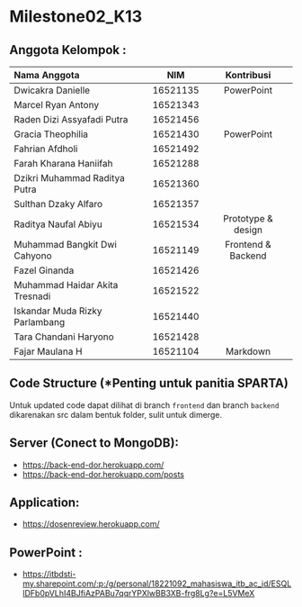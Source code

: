 # Milestone02_K13

## Anggota Kelompok :
| Nama Anggota   | NIM | Kontribusi |
| :---        |    :----:   | :---: |
| Dwicakra Danielle      | 16521135 | PowerPoint |
| Marcel Ryan Antony   | 16521343 | |
| Raden Dizi Assyafadi Putra | 16521456 | |
| Gracia Theophilia | 16521430 | PowerPoint |
| Fahrian Afdholi | 16521492 | |
| Farah Kharana Haniifah | 16521288 | |
| Dzikri Muhammad Raditya Putra | 16521360 | |
| Sulthan Dzaky Alfaro | 16521357 | |
| Raditya Naufal Abiyu | 16521534 | Prototype & design |
| Muhammad Bangkit Dwi Cahyono | 16521149 | Frontend & Backend |
| Fazel Ginanda  | 16521426 | |
| Muhammad Haidar Akita Tresnadi | 16521522 | |
| Iskandar Muda Rizky Parlambang | 16521440 | |
| Tara Chandani Haryono | 16521428 | |
| Fajar Maulana H | 16521104 | Markdown |

## Code Structure (*Penting untuk panitia SPARTA)
Untuk updated code dapat dilihat di branch ```frontend``` dan branch ```backend``` dikarenakan src dalam bentuk folder, sulit untuk dimerge.

## Server (Conect to MongoDB):
- https://back-end-dor.herokuapp.com/
- https://back-end-dor.herokuapp.com/posts

## Application:
- https://dosenreview.herokuapp.com/

## PowerPoint : 
- https://itbdsti-my.sharepoint.com/:p:/g/personal/18221092_mahasiswa_itb_ac_id/ESQLlDFb0pVLhI4BJfiAzPABu7qqrYPXlwBB3XB-frg8Lg?e=L5VMeX

